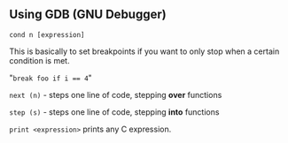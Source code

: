 ## Using GDB (GNU Debugger)





`cond n [expression]`

This is basically to set breakpoints if you want to only stop when a certain condition is met.

"`break foo if i == 4`"

`next (n)` - steps one line of code, stepping **over** functions

`step (s)` - steps one line of code, stepping **into** functions

`print <expression>` prints any C expression.

